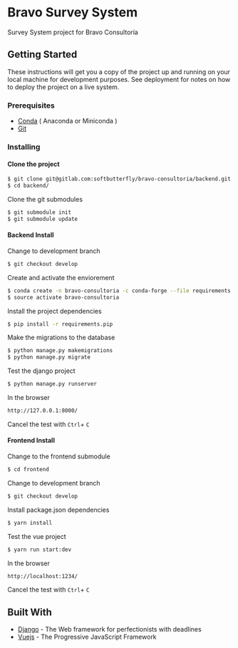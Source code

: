 # Bravo Survey System

Survey System project for Bravo Consultoría

## Getting Started

These instructions will get you a copy of the project up and running on your local machine for development  purposes. See deployment for notes on how to deploy the project on a live system.

### Prerequisites

* [Conda](https://conda.io/docs/user-guide/install/index.html) ( Anaconda or Miniconda )
* [Git](https://git-scm.com/)

### Installing

#### Clone the project

```bash
$ git clone git@gitlab.com:softbutterfly/bravo-consultoria/backend.git
$ cd backend/
```

Clone the git submodules

```bash
$ git submodule init
$ git submodule update
```

#### Backend Install

Change to development branch

```bash
$ git checkout develop
```

Create and activate the enviorement

```bash
$ conda create -n bravo-consultoria -c conda-forge --file requirements.conda
$ source activate bravo-consultoria
```

Install the project dependencies

```bash
$ pip install -r requirements.pip
```

Make the migrations to the database

```bash
$ python manage.py makemigrations
$ python manage.py migrate
```

Test the django project

```bash
$ python manage.py runserver
```

In the browser

````bash
http://127.0.0.1:8000/
````

Cancel the test with `Ctrl`+ `C`

#### Frontend Install

Change to the frontend submodule

```bash
$ cd frontend 
```

Change to development branch

```bash
$ git checkout develop
```

Install package.json dependencies

```bash
$ yarn install
```

Test the vue project

```bash
$ yarn run start:dev
```

In the browser

```bash
http://localhost:1234/
```

Cancel the test with `Ctrl`+ `C`	

## Built With

- [Django](https://www.djangoproject.com/) - The Web framework for perfectionists with deadlines
- [Vuejs](https://vuejs.org/) - The Progressive JavaScript Framework